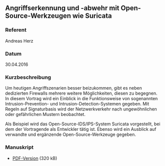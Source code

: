 ## Angriffserkennung und -abwehr mit Open-Source-Werkzeugen wie Suricata

### Referent
Andreas Herz

### Datum
30.04.2016

### Kurzbeschreibung
Um heutigen Angriffszenarien besser beizukommen, gibt es neben dedizierten
Firewalls mehrere weitere Möglichkeiten, diesen zu begegnen. In diesem Vortrag
wird ein Einblick in die Funktionsweise von sogenannten Intrusion-Prevention-
und Intrusion-Detection-Systemen gegeben. Mit Regeln auf Signaturbasis wird der
Netzwerkverkehr nach ungewöhnlichen oder gefährlichen Mustern beobachtet.

Als Beispiel wird das Open-Source-IDS/IPS-System Suricata vorgestellt, bei dem
der Vortragende als Entwickler tätig ist. Ebenso wird ein Ausblick auf
verwandte und ergänzende Open-Source-Werkzeuge gegeben.


### Manuskript

* [PDF-Version](/download/Vortraege/lit2016-suricata.pdf) (320 kB)
